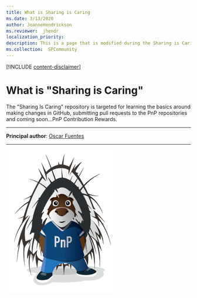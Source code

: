 ```yaml
---
title: What is Sharing is Caring
ms.date: 3/13/2020
author: JoanneHendrickson
ms.reviewer:  jhendr
localization_priority: 
description: This is a page that is modified during the Sharing is Caring workshop
ms.collection:  SPCommunity
---
```


[!INCLUDE [content-disclaimer](includes/content-disclaimer.md)]

# What is "Sharing is Caring"

The "Sharing Is Caring" repository is targeted for learning the basics around making changes in GitHub, submitting pull requests to the PnP repositories and coming soon...PnP Contribution Rewards.

---

**Principal author**: [Oscar Fuentes](http://www.linkedin.com/in/YourProfileLink)

---

![Parker](./media/ofuen-what-is-sharing-is-caring/parker.png)
